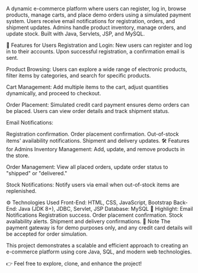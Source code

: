 A dynamic e-commerce platform where users can register, log in, browse products, manage carts, and place demo orders using a simulated payment system. Users receive email notifications for registration, orders, and shipment updates. Admins handle product inventory, manage orders, and update stock. Built with Java, Servlets, JSP, and MySQL.

🌟 Features for Users Registration and Login: New users can register and log in to their accounts. Upon successful registration, a confirmation email is sent.

Product Browsing: Users can explore a wide range of electronic products, filter items by categories, and search for specific products.

Cart Management: Add multiple items to the cart, adjust quantities dynamically, and proceed to checkout.

Order Placement: Simulated credit card payment ensures demo orders can be placed. Users can view order details and track shipment status.

Email Notifications:

Registration confirmation. Order placement confirmation. Out-of-stock items' availability notifications. Shipment and delivery updates. 🛠 Features for Admins Inventory Management: Add, update, and remove products in the store.

Order Management: View all placed orders, update order status to "shipped" or "delivered."

Stock Notifications: Notify users via email when out-of-stock items are replenished.

⚙️ Technologies Used Front-End: HTML, CSS, JavaScript, Bootstrap Back-End: Java (JDK 8+), JDBC, Servlet, JSP Database: MySQL 📧 Highlight: Email Notifications Registration success. Order placement confirmation. Stock availability alerts. Shipment and delivery confirmations. 🚀 Note The payment gateway is for demo purposes only, and any credit card details will be accepted for order simulation.

This project demonstrates a scalable and efficient approach to creating an e-commerce platform using core Java, SQL, and modern web technologies.

👉 Feel free to explore, clone, and enhance the project!
